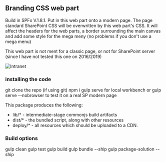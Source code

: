 ## Branding CSS web part

Build in SPFx V.1.8.1.
Put in this web part onto a modern page.
The page standard SharePoint CSS will be overwritten by this web part's CSS.
It will affect the headers for the web parts, a border surrounding the main canvas and add some style for the mega meny (no problems if you don't use a mega menu)

This web part is not ment for a classic page, or not for SharePoint server (since I have not tested this one on 2016/2019)


![Intranet](https://user-images.githubusercontent.com/8525108/56864854-b35aee00-69c7-11e9-9997-ebf3afdaadee.png)


### installing the code
git clone the repo (if using git)
npm i
gulp serve for local workbench or gulp serve --nobrowser to test it on a real SP modern page


This package produces the following:

* lib/* - intermediate-stage commonjs build artifacts
* dist/* - the bundled script, along with other resources
* deploy/* - all resources which should be uploaded to a CDN.

### Build options
gulp clean
gulp test
gulp build
gulp bundle --ship
gulp package-solution --ship
